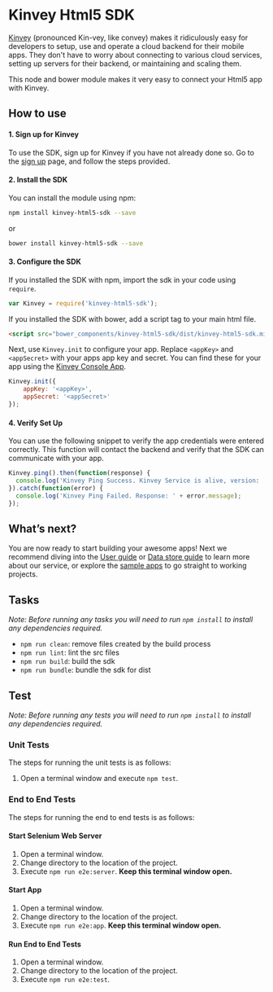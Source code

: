 # Kinvey Html5 SDK
[Kinvey](http://www.kinvey.com) (pronounced Kin-vey, like convey) makes it ridiculously easy for developers to setup, use and operate a cloud backend for their mobile apps. They don't have to worry about connecting to various cloud services, setting up servers for their backend, or maintaining and scaling them.

This node and bower module makes it very easy to connect your Html5 app with Kinvey.

## How to use

#### 1. Sign up for Kinvey
To use the SDK, sign up for Kinvey if you have not already done so. Go to the [sign up](https://console.kinvey.com/#signup) page, and follow the steps provided.

#### 2. Install the SDK
You can install the module using npm:

```bash
npm install kinvey-html5-sdk --save
```

or

```bash
bower install kinvey-html5-sdk --save
```

#### 3. Configure the SDK
If you installed the SDK with npm, import the sdk in your code using `require`.

```javascript
var Kinvey = require('kinvey-html5-sdk');
```

If you installed the SDK with bower, add a script tag to your main html file.

```html
<script src="bower_components/kinvey-html5-sdk/dist/kinvey-html5-sdk.min.js"></script>
```

Next, use `Kinvey.init` to configure your app. Replace `<appKey>` and `<appSecret>` with your apps app key and secret. You can find these for your app using the [Kinvey Console App](https://console.kinvey.com).

```javascript
Kinvey.init({
    appKey: '<appKey>',
    appSecret: '<appSecret>'
});
```

#### 4. Verify Set Up
You can use the following snippet to verify the app credentials were entered correctly. This function will contact the backend and verify that the SDK can communicate with your app.

```javascript
Kinvey.ping().then(function(response) {
  console.log('Kinvey Ping Success. Kinvey Service is alive, version: ' + response.version + ', response: ' + response.kinvey);
}).catch(function(error) {
  console.log('Kinvey Ping Failed. Response: ' + error.message);
});
```

## What’s next?
You are now ready to start building your awesome apps! Next we recommend diving into the [User guide](http://devcenter.kinvey.com/html5-v3.0/guides/users) or [Data store guide](http://devcenter.kinvey.com/html5-v3.0/guides/datastore) to learn more about our service, or explore the [sample apps](http://devcenter.kinvey.com/html5-v3.0/samples) to go straight to working projects.

## Tasks
_Note: Before running any tasks you will need to run `npm install` to install any dependencies required._

* `npm run clean`: remove files created by the build process
* `npm run lint`: lint the src files
* `npm run build`: build the sdk
* `npm run bundle`: bundle the sdk for dist

## Test
_Note: Before running any tests you will need to run `npm install` to install any dependencies required._

### Unit Tests
The steps for running the unit tests is as follows:

1. Open a terminal window and execute `npm test`.

### End to End Tests
The steps for running the end to end tests is as follows:

#### Start Selenium Web Server
1. Open a terminal window.
2. Change directory to the location of the project.
3. Execute `npm run e2e:server`. __Keep this terminal window open.__

#### Start App
1. Open a terminal window.
2. Change directory to the location of the project.
3. Execute `npm run e2e:app`. __Keep this terminal window open.__

#### Run End to End Tests
1. Open a terminal window.
2. Change directory to the location of the project.
3. Execute `npm run e2e:test`.

